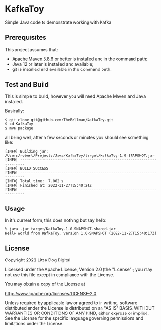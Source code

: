 # KafkaToy
Simple Java code to demonstrate working with Kafka

## Prerequisites
This project assumes that:

 - [Apache Maven 3.8.6](https://maven.apache.org) or better is installed and in the command path;
 - Java 12 or later is installed and available;
 - git is installed and available in the command path.

## Test and Build
This is simple to build, however you will need Apache Maven and Java installed.

Basically:

```
$ git clone git@github.com:TheBellman/KafkaToy.git
$ cd KafkaToy
$ mvn package
```

all being well, after a few seconds or minutes you should see something like:

```
[INFO] Building jar: /Users/robert/Projects/Java/KafkaToy/target/KafkaToy-1.0-SNAPSHOT.jar
[INFO] ------------------------------------------------------------------------
[INFO] BUILD SUCCESS
[INFO] ------------------------------------------------------------------------
[INFO] Total time:  7.062 s
[INFO] Finished at: 2022-11-27T15:40:24Z
[INFO] ------------------------------------------------------------------------
```
## Usage
In it's current form, this does nothing but say hello:

```
% java -jar target/KafkaToy-1.0-SNAPSHOT-shaded.jar 
Hello world from KafkaToy, version 1.0-SNAPSHOT (2022-11-27T15:40:17Z)
```

## License

Copyright 2022 Little Dog Digital

Licensed under the Apache License, Version 2.0 (the "License"); you may not use this file except in compliance with the License.

You may obtain a copy of the License at

http://www.apache.org/licenses/LICENSE-2.0

Unless required by applicable law or agreed to in writing, software distributed under the License is distributed on an "AS IS" BASIS, WITHOUT WARRANTIES OR CONDITIONS OF ANY KIND, either express or implied. See the License for the specific language governing permissions and limitations under the License.

